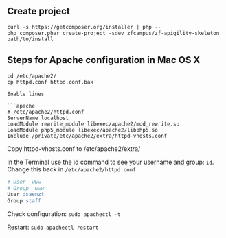 ## Create project

```
curl -s https://getcomposer.org/installer | php --
php composer.phar create-project -sdev zfcampus/zf-apigility-skeleton path/to/install
```

## Steps for Apache configuration in Mac OS X

```
cd /etc/apache2/
cp httpd.conf httpd.conf.bak

Enable lines

```apache
# /etc/apache2/httpd.conf
ServerName localhost
LoadModule rewrite_module libexec/apache2/mod_rewrite.so
LoadModule php5_module libexec/apache2/libphp5.so
Include /private/etc/apache2/extra/httpd-vhosts.conf
```

Copy httpd-vhosts.conf to /etc/apache2/extra/


In the Terminal use the id command to see your username and group: `id`.
Change this back in `/etc/apache2/httpd.conf`

```apache
# User _www
# Group _www
User dsaenzt
Group staff
```

Check configuration: `sudo apachectl -t`

Restart: `sudo apachectl restart`